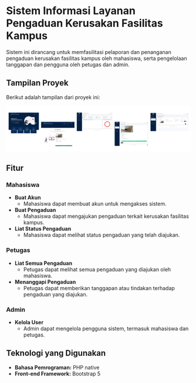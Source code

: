 # Sistem Informasi Layanan Pengaduan Kerusakan Fasilitas Kampus

Sistem ini dirancang untuk memfasilitasi pelaporan dan penanganan pengaduan kerusakan fasilitas kampus oleh mahasiswa, serta pengelolaan tanggapan dan pengguna oleh petugas dan admin.

## Tampilan Proyek

Berikut adalah tampilan dari proyek ini:

![Tampilan Proyek](screenshoot/view-app.png)

## Fitur

### Mahasiswa
- **Buat Akun**
  - Mahasiswa dapat membuat akun untuk mengakses sistem.
- **Buat Pengaduan**
  - Mahasiswa dapat mengajukan pengaduan terkait kerusakan fasilitas kampus.
- **Liat Status Pengaduan**
  - Mahasiswa dapat melihat status pengaduan yang telah diajukan.

### Petugas
- **Liat Semua Pengaduan**
  - Petugas dapat melihat semua pengaduan yang diajukan oleh mahasiswa.
- **Menanggapi Pengaduan**
  - Petugas dapat memberikan tanggapan atau tindakan terhadap pengaduan yang diajukan.

### Admin
- **Kelola User**
  - Admin dapat mengelola pengguna sistem, termasuk mahasiswa dan petugas.

## Teknologi yang Digunakan
- **Bahasa Pemrograman:** PHP native
- **Front-end Framework:** Bootstrap 5
